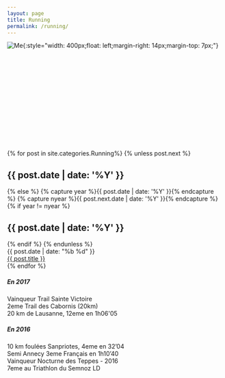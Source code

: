 ```yaml
---
layout: page
title: Running
permalink: /running/
---
```



![Me]({{site.url}}/img/running.png){:style="width: 400px;float: left;margin-right: 14px;margin-top: 7px;"}
<br><br><br>
<br><br><br><br><br><br><br>
<br><br><br>

<br>


<section class="post-list">
	<div class="container">
		{% for post in site.categories.Running%}
			{% unless post.next %}
				<h2 class="category-title">{{ post.date | date: '%Y' }}</h2>
			{% else %}
				{% capture year %}{{ post.date | date: '%Y' }}{% endcapture %}
				{% capture nyear %}{{ post.next.date | date: '%Y' }}{% endcapture %}
				{% if year != nyear %}
					<h2 class="category-title">{{ post.date | date: '%Y' }}</h2>
				{% endif %}
			{% endunless %}
			<article class="post-item">
			<span class="post-meta date-label">{{ post.date | date: "%b %d" }}</span>
			<div class="article-title"><a class="post-link" href="{{ post.url | prepend: site.baseurl }}">{{ post.title }}</a></div>
			</article>
		{% endfor %}
	</div>

</section>

##### En 2017
Vainqueur Trail Sainte Victoire  
2eme Trail des Cabornis (20km)  
​20 km de Lausanne, 12eme en 1h06'05 

##### En 2016
10 km foulées Sanpriotes, 4eme en 32’04   
Semi Annecy 3eme Français en 1h10’40  
Vainqueur Nocturne des Teppes - 2016  
7eme au Triathlon du Semnoz LD  
​